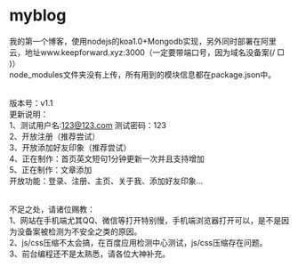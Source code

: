   # myblog
  我的第一个博客，使用nodejs的koa1.0+Mongodb实现，另外同时部署在阿里云，地址www.keepforward.xyz:3000（一定要带端口号，因为域名没备案(/ □ \)）
 </br> node_modules文件夹没有上传，所有用到的模块信息都在package.json中。

   </br> 版本号：v1.1
  </br>  更新说明：
   </br> 1、测试用户名:123@123.com&nbsp;测试密码：123
   </br> 2、开放注册（推荐尝试）
   </br> 3、开放添加好友印象（推荐尝试）
   </br> 4、正在制作：首页英文短句1分钟更新一次并且支持增加
   </br> 5、正在制作：文章添加
   </br> 开放功能：登录、注册、主页、关于我、添加好友印象...

   </br> 不足之处，请诸位赐教：
   </br> 1、网站在手机端尤其QQ、微信等打开特别慢，手机端浏览器打开可以，是不是因为没备案被检测为不安全之类的原因。
   </br> 2、js/css压缩不太会搞，在百度应用检测中心测试，js/css压缩存在问题。
   </br> 3、前台编程还不是太熟悉，请各位大神补充。

